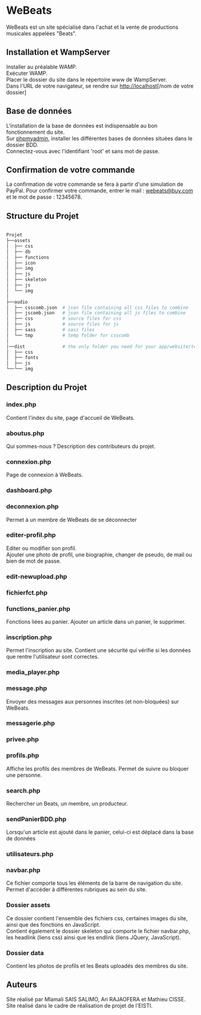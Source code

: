 # WeBeats

WeBeats est un site spécialisé dans l'achat et la vente de productions musicales appelées "Beats".  

## Installation et WampServer

Installer au préalable WAMP.  
Exécuter WAMP.  
Placer le dossier du site dans le répertoire www de WampServer.  
Dans l'URL de votre navigateur, se rendre sur [http://localhost](http://localhost)[/nom de votre dossier]

## Base de données 

L'installation de la base de données est indispensable au bon fonctionnement du site.  
Sur [phpmyadmin](http://localhost/phpmyadmin), installer les différentes bases de données situées dans le dossier BDD.  
Connectez-vous avec l'identifiant 'root' et sans mot de passe.

## Confirmation de votre commande

La confirmation de votre commande se fera à partir d'une simulation de PayPal.
Pour confirmer votre commande, entrer le mail : webeats@buy.com et le mot de passe : 12345678.

## Structure du Projet

```bash

Projet
├──assets
│  ├── css
│  ├── db
│  ├── functions
│  ├── icon
│  ├── img
│  ├── js
│  ├── skeleton
│  ├── js
│  └── img
│
├──audio
│  ├── csscomb.json  # json file containing all css files to combine
│  ├── jscomb.json   # json file containing all js files to combine
│  ├── css           # source files for css
│  ├── js            # source files for js
│  ├── sass          # sass files
│  └── tmp           # temp folder for csscomb
│
│──dist              # the only folder you need for your app/website/template
│  ├── css
│  ├── fonts
│  ├── js
└──└── img

```

## Description du Projet

### index.php
Contient l'index du site, page d'accueil de WeBeats.

### aboutus.php
Qui sommes-nous ? Description des contributeurs du projet.

### connexion.php
Page de connexion à WeBeats.

### dashboard.php

### deconnexion.php
Permet à un membre de WeBeats de se déconnecter

### editer-profil.php
Editer ou modifier son profil.  
Ajouter une photo de profil, une biographie, changer de pseudo, de mail ou bien de mot de passe.

### edit-newupload.php

### fichierfct.php

### functions_panier.php
Fonctions liées au panier. Ajouter un article dans un panier, le supprimer.

### inscription.php
Permet l'inscription au site. Contient une sécurité qui vérifie si les données que rentre l'utilisateur sont correctes.

### media_player.php

### message.php
Envoyer des messages aux personnes inscrites (et non-bloquées) sur WeBeats. 

### messagerie.php

### privee.php

### profils.php
Affiche les profils des membres de WeBeats. Permet de suivre ou bloquer une personne.

### search.php
Rechercher un Beats, un membre, un producteur.

### sendPanierBDD.php
Lorsqu'un article est ajouté dans le panier, celui-ci est déplacé dans la base de données

### utilisateurs.php

### navbar.php
Ce fichier comporte tous les éléments de la barre de navigation du site. Permet d'accéder à différentes rubriques au sein du site.
 

### Dossier assets

Ce dossier contient l'ensemble des fichiers css, certaines images du site, ainsi que des fonctions en JavaScript.  
Contient également le dossier skeleton qui comporte le fichier navbar.php, les headlink (liens css) ainsi que les endlink (liens JQuery, JavaScript).


### Dossier data
Contient les photos de profils et les Beats uploadés des membres du site.


## Auteurs

Site réalisé par Mlamali SAIS SALIMO, Ari RAJAOFERA et Mathieu CISSE.  
Site réalisé dans le cadre de réalisation de projet de l'EISTI. 
